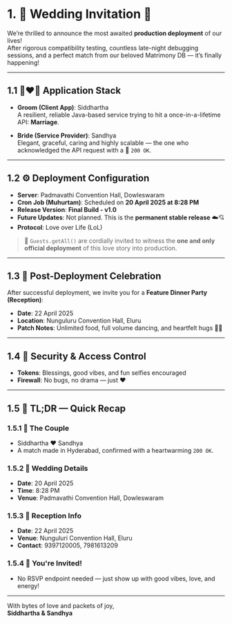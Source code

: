 # 1. 💍 Wedding Invitation 💐

We’re thrilled to announce the most awaited **production deployment** of our lives!  
After rigorous compatibility testing, countless late-night debugging sessions, and a perfect match from our beloved Matrimony DB — it’s finally happening!

---

## 1.1 👩‍❤️‍👨 Application Stack

- **Groom (Client App)**: Siddhartha  
  A resilient, reliable Java-based service trying to hit a once-in-a-lifetime API: **Marriage**.

- **Bride (Service Provider)**: Sandhya  
  Elegant, graceful, caring and highly scalable — the one who acknowledged the API request with a 💖 `200 OK`.

---

## 1.2 ⚙️ Deployment Configuration

- **Server**: Padmavathi Convention Hall, Dowleswaram  
- **Cron Job (Muhurtam)**: Scheduled on **20 April 2025 at 8:28 PM**  
- **Release Version**: **Final Build - v1.0**  
- **Future Updates**: Not planned. This is the **permanent stable release** ☁️💘  
- **Protocol**: Love over Life (LoL)

> 📨 `Guests.getAll()` are cordially invited to witness the **one and only official deployment** of this love story into production.

---

## 1.3 🎉 Post-Deployment Celebration

After successful deployment, we invite you for a **Feature Dinner Party (Reception)**:

- **Date**: 22 April 2025  
- **Location**: Nunguluru Convention Hall, Eluru  
- **Patch Notes**: Unlimited food, full volume dancing, and heartfelt hugs 💃🕺

---

## 1.4 🔐 Security & Access Control

- **Tokens**: Blessings, good vibes, and fun selfies encouraged  
- **Firewall**: No bugs, no drama — just ❤️

---

## 1.5 🧠 TL;DR — Quick Recap

### 1.5.1 💑 The Couple
- Siddhartha ❤️ Sandhya  
- A match made in Hyderabad, confirmed with a heartwarming `200 OK`.

### 1.5.2 📅 Wedding Details
- **Date**: 20 April 2025  
- **Time**: 8:28 PM  
- **Venue**: Padmavathi Convention Hall, Dowleswaram

### 1.5.3 🎊 Reception Info
- **Date**: 22 April 2025  
- **Venue**: Nunguluri Convention Hall, Eluru
- **Contact**: 9397120005, 7981613209

### 1.5.4 🥳 You're Invited!
- No RSVP endpoint needed — just show up with good vibes, love, and energy!

---

With bytes of love and packets of joy,  
**Siddhartha & Sandhya**
